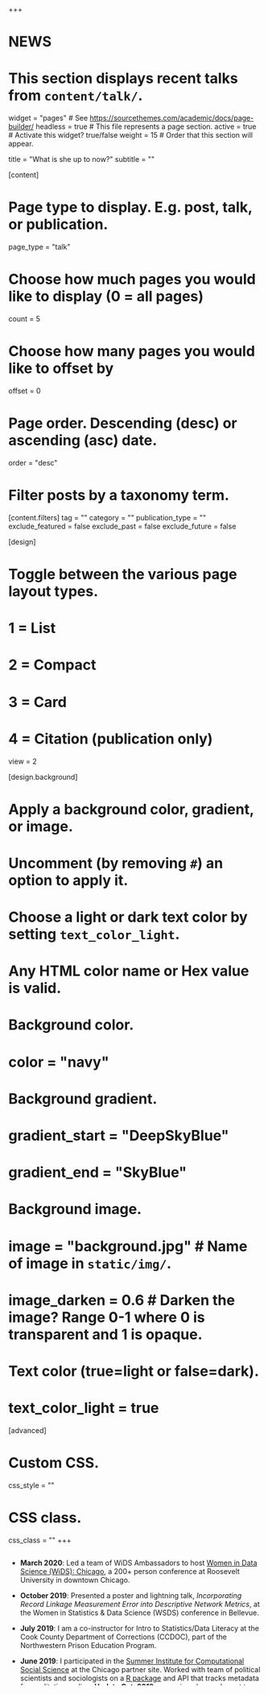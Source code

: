 +++
# NEWS
# This section displays recent talks from `content/talk/`.

widget = "pages"  # See https://sourcethemes.com/academic/docs/page-builder/
headless = true  # This file represents a page section.
active = true  # Activate this widget? true/false
weight = 15 # Order that this section will appear.

title = "What is she up to now?"
subtitle = ""

[content]
  # Page type to display. E.g. post, talk, or publication.
  page_type = "talk"
  
  # Choose how much pages you would like to display (0 = all pages)
  count = 5
  
  # Choose how many pages you would like to offset by
  offset = 0

  # Page order. Descending (desc) or ascending (asc) date.
  order = "desc"

  # Filter posts by a taxonomy term.
  [content.filters]
    tag = ""
    category = ""
    publication_type = ""
    exclude_featured = false
    exclude_past = false
    exclude_future = false
    
[design]
  # Toggle between the various page layout types.
  #   1 = List
  #   2 = Compact
  #   3 = Card
  #   4 = Citation (publication only)
  view = 2
  
[design.background]
  # Apply a background color, gradient, or image.
  #   Uncomment (by removing `#`) an option to apply it.
  #   Choose a light or dark text color by setting `text_color_light`.
  #   Any HTML color name or Hex value is valid.

  # Background color.
  # color = "navy"
  
  # Background gradient.
  # gradient_start = "DeepSkyBlue"
  # gradient_end = "SkyBlue"
  
  # Background image.
  # image = "background.jpg"  # Name of image in `static/img/`.
  # image_darken = 0.6  # Darken the image? Range 0-1 where 0 is transparent and 1 is opaque.

  # Text color (true=light or false=dark).
  # text_color_light = true  
  
[advanced]
 # Custom CSS. 
 css_style = ""
 
 # CSS class.
 css_class = ""
+++


<div style="overflow: auto; height:200pt; width:100%;">

* **March 2020**: Led a team of WiDS Ambassadors to host [Women in Data Science (WiDS): Chicago](https://widschicago.org), a 200+ person conference at Roosevelt University in downtown Chicago.

* **October 2019**: Presented a poster and lightning talk, *Incorporating Record Linkage Measurement Error into Descriptive Network Metrics*,  at the Women in Statistics & Data Science (WSDS) conference in Bellevue.

* **July 2019**: I am a co-instructor for Intro to Statistics/Data Literacy at the Cook County Department of Corrections (CCDOC), part of the Northwestern Prison Education Program.

* **June 2019**:  I participated in the [Summer Institute for Computational Social Science](https://compsocialscience.github.io/summer-institute/2019/chicago/) at the Chicago partner site. Worked with team of political scientists and sociologists on a [R package](https://github.com/edunford/qualify/) and API that tracks metadata for qualitative coding. 
**Update Oct. 2019**: we recieved a seed grant to further develop *Qualify: An R Package for Transparent Data Generation*.

* **May 2019**: Paper with anthropologist Dr. Sera Young was accepted for publication in the American Journal of Tropical Medicine & Hygiene.

* **March 2019**: Hosted our first ever Women in Data Science ["Data Dive"](https://menawhalen.github.io/WiDS_Data_Dive/), collaborative with the Illinois Red Cross.

</div>


